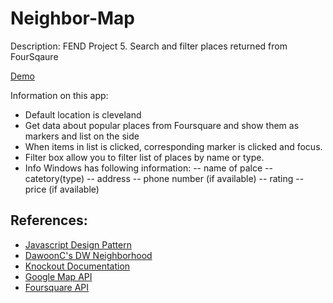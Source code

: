 <h1> Neighbor-Map</h1>
<p>Description: FEND Project 5. Search and filter places returned from FourSqaure</p>

<p><a href ="http://vascode.github.io/Neighbor-Map/">Demo</a></p>

Information on this app: 
- Default location is cleveland
- Get data about popular places from Foursquare and show them as markers and list on the side
- When items in list is clicked, corresponding marker is clicked and focus. 
- Filter box allow you to filter list of places by name or type.
- Info Windows has following information: 
-- name of palce
-- catetory(type)
-- address
-- phone number (if available)
-- rating
-- price (if available)


<h2>References:</h2>
<ul>
	<li><a href = "https://www.udacity.com/course/ud989">Javascript Design Pattern</a></li>
	<li><a href ="https://github.com/DawoonC/dw-neighborhood">DawoonC's DW Neighborhood</a></li>
	<li><a href ="https://github.com/lei-clearsky/neighborhood-map-seperate-model>Lei-clearsky's Neighborhood Map</a></li>
	<li><a href="http://knockoutjs.com/documentation/introduction.html">Knockout Documentation</a></li>
	<li><a href="https://developers.google.com/maps/documentation/javascript/tutorial">Google Map API</a></li>
	<li><a href="https://developer.foursquare.com/">Foursquare API</a></li>
</ul>
